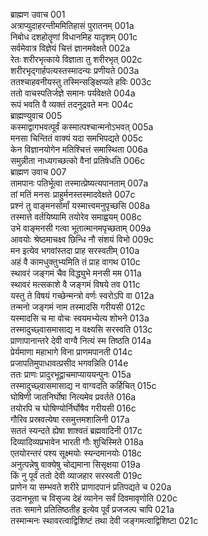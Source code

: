 ब्राह्मण उवाच	001  
अत्राप्युदाहरन्तीममितिहासं पुरातनम्	001a  
निबोध दशहोतॄणां विधानमिह यादृशम्	001c  
सर्वमेवात्र विज्ञेयं चित्तं ज्ञानमवेक्षते	002a  
रेतः शरीरभृत्काये विज्ञाता तु शरीरभृत्	002c  
शरीरभृद्गार्हपत्यस्तस्मादन्यः प्रणीयते	003a  
ततश्चाहवनीयस्तु तस्मिन्सङ्क्षिप्यते हविः	003c  
ततो वाचस्पतिर्जज्ञे समानः पर्यवेक्षते	004a  
रूपं भवति वै व्यक्तं तदनुद्रवते मनः	004c  
ब्राह्मण्युवाच	005  
कस्माद्वागभवत्पूर्वं कस्मात्पश्चान्मनोऽभवत्	005a  
मनसा चिन्तितं वाक्यं यदा समभिपद्यते	005c  
केन विज्ञानयोगेन मतिश्चित्तं समास्थिता	006a  
समुन्नीता नाध्यगच्छत्को वैनां प्रतिषेधति	006c  
ब्राह्मण उवाच	007  
तामपानः पतिर्भूत्वा तस्मात्प्रेष्यत्यपानताम्	007a  
तां मतिं मनसः प्राहुर्मनस्तस्मादवेक्षते	007c  
प्रश्नं तु वाङ्मनसोर्मां यस्मात्त्वमनुपृच्छसि	008a  
तस्मात्ते वर्तयिष्यामि तयोरेव समाह्वयम्	008c  
उभे वाङ्मनसी गत्वा भूतात्मानमपृच्छताम्	009a  
आवयोः श्रेष्ठमाचक्ष्व छिन्धि नौ संशयं विभो	009c  
मन इत्येव भगवांस्तदा प्राह सरस्वतीम्	010a  
अहं वै कामधुक्तुभ्यमिति तं प्राह वागथ	010c  
स्थावरं जङ्गमं चैव विद्ध्युभे मनसी मम	011a  
स्थावरं मत्सकाशे वै जङ्गमं विषये तव	011c  
यस्तु ते विषयं गच्छेन्मन्त्रो वर्णः स्वरोऽपि वा	012a  
तन्मनो जङ्गमं नाम तस्मादसि गरीयसी	012c  
यस्मादसि च मा वोचः स्वयमभ्येत्य शोभने	013a  
तस्मादुच्छ्वासमासाद्य न वक्ष्यसि सरस्वति	013c  
प्राणापानान्तरे देवी वाग्वै नित्यं स्म तिष्ठति	014a  
प्रेर्यमाणा महाभागे विना प्राणमपानती	014c  
प्रजापतिमुपाधावत्प्रसीद भगवन्निति	014e  
ततः प्राणः प्रादुरभूद्वाचमाप्याययन्पुनः	015a  
तस्मादुच्छ्वासमासाद्य न वाग्वदति कर्हिचित्	015c  
घोषिणी जातनिर्घोषा नित्यमेव प्रवर्तते	016a  
तयोरपि च घोषिण्योर्निर्घोषैव गरीयसी	016c  
गौरिव प्रस्रवत्येषा रसमुत्तमशालिनी	017a  
सततं स्यन्दते ह्येषा शाश्वतं ब्रह्मवादिनी	017c  
दिव्यादिव्यप्रभावेन भारती गौः शुचिस्मिते	018a  
एतयोरन्तरं पश्य सूक्ष्मयोः स्यन्दमानयोः	018c  
अनुत्पन्नेषु वाक्येषु चोद्यमाना सिसृक्षया	019a  
किं नु पूर्वं ततो देवी व्याजहार सरस्वती	019c  
प्राणेन या सम्भवते शरीरे प्राणादपानं प्रतिपद्यते च	020a  
उदानभूता च विसृज्य देहं व्यानेन सर्वं दिवमावृणोति	020c  
ततः समाने प्रतितिष्ठतीह इत्येव पूर्वं प्रजजल्प चापि	021a  
तस्मान्मनः स्थावरत्वाद्विशिष्टं तथा देवी जङ्गमत्वाद्विशिष्टा	021c  
